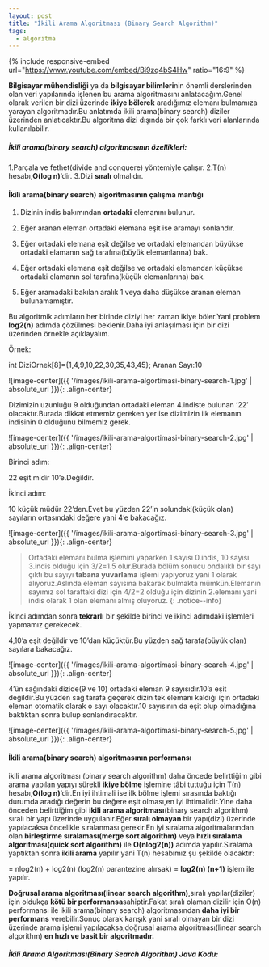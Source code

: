 ```yaml
---
layout: post
title: "İkili Arama Algoritması (Binary Search Algorithm)"
tags:
  - algoritma
---
```


{% include responsive-embed url="https://www.youtube.com/embed/Bi9zq4bS4Hw" ratio="16:9" %}


**Bilgisayar mühendisliği** ya da **bilgisayar bilimleri**nin önemli derslerinden olan veri yapılarında işlenen bu arama algoritmasını anlatacağım.Genel olarak verilen bir dizi üzerinde **ikiye bölerek** aradığımız elemanı bulmamıza yarayan algoritmadır.Bu anlatımda ikili arama(binary search) diziler üzerinden anlatıcaktır.Bu algoritma dizi dışında bir çok farklı veri alanlarında kullanılabilir.

##### **İkili arama(binary search) algoritmasının özellikleri:**

1.Parçala ve fethet(divide and conquere) yöntemiyle çalışır.
2.T(n) hesabı,**O(log n)**‘dir.
3.Dizi **sıralı** olmalıdır.

#### **İkili arama(binary search) algoritmasının çalışma mantığı**

1. Dizinin indis bakımından **ortadaki** elemanını bulunur.

2. Eğer aranan eleman ortadaki elemana eşit ise aramayı sonlandır.

3. Eğer ortadaki elemana eşit değilse ve ortadaki elemandan büyükse ortadaki elamanın sağ tarafına(büyük elemanlarına) bak.

4. Eğer ortadaki elemana eşit değilse ve ortadaki elemandan küçükse ortadaki elamanın sol tarafına(küçük elemanlarına) bak.

5. Eğer aramadaki bakılan aralık 1 veya daha düşükse aranan eleman bulunamamıştır.

Bu algoritmik adımların her birinde diziyi her zaman ikiye böler.Yani problem **log2(n)** adımda çözülmesi beklenir.Daha iyi anlaşılması için bir dizi üzerinden örnekle açıklayalım.

Örnek:

int DiziOrnek[8]={1,4,9,10,22,30,35,43,45};
Aranan Sayı:10

![image-center]({{ '/images/ikili-arama-algortimasi-binary-search-1.jpg' | absolute_url }}){: .align-center}

Dizimizin uzunluğu 9 olduğundan ortadaki eleman 4.indiste bulunan ’22’ olacaktır.Burada dikkat etmemiz gereken yer ise dizimizin ilk elemanın indisinin 0 olduğunu bilmemiz gerek.

![image-center]({{ '/images/ikili-arama-algortimasi-binary-search-2.jpg' | absolute_url }}){: .align-center}

Birinci adım:

22 eşit midir 10’e.Değildir.

İkinci adım:

10 küçük müdür 22’den.Evet bu yüzden 22’in solundaki(küçük olan) sayıların ortasındaki değere yani 4’e bakacağız.


![image-center]({{ '/images/ikili-arama-algortimasi-binary-search-3.jpg' | absolute_url }}){: .align-center}



> Ortadaki elemanı bulma işlemini yaparken 1 sayısı 0.indis, 10 sayısı 3.indis olduğu için 3/2=1.5 olur.Burada bölüm sonucu ondalıklı bir sayı çıktı bu sayıyı **tabana yuvarlama** işlemi yapıyoruz yani 1 olarak alıyoruz.Aslında eleman sayısına bakarak bulmakta mümkün.Elemanın sayımız sol taraftaki dizi için 4/2=2 olduğu için dizinin 2.elemanı yani indis olarak 1 olan elemanı almış oluyoruz.
{: .notice--info}

İkinci adımdan sonra **tekrarlı** bir şekilde birinci ve ikinci adımdaki işlemleri yapmamız gerekecek.

4,10’a eşit değildir ve 10’dan küçüktür.Bu yüzden sağ tarafa(büyük olan) sayılara bakacağız.


![image-center]({{ '/images/ikili-arama-algortimasi-binary-search-4.jpg' | absolute_url }}){: .align-center}

4’ün sağındaki dizide(9 ve 10) ortadaki eleman 9 sayısıdır.10’a eşit değildir.Bu yüzden sağ tarafa geçerek dizin tek elemanı kaldığı için ortadaki eleman otomatik olarak o sayı olacaktır.10 sayısının da eşit olup olmadığına baktıktan sonra bulup sonlandıracaktır.

![image-center]({{ '/images/ikili-arama-algortimasi-binary-search-5.jpg' | absolute_url }}){: .align-center}

#### **İkili arama(binary search) algoritmasının performansı**

ikili arama algoritması (binary search algorithm) daha öncede belirttiğim gibi arama yapılan yapıyı sürekli **ikiye bölme** işlemine tâbi tuttuğu için T(n) hesabı,**O(log n)**‘dir.En iyi ihtimali ise ilk bölme işlemi sırasında baktığı durumda aradığı değerin bu değere eşit olması,en iyi ihtimalidir.Yine daha önceden belirttiğim gibi **ikili arama algoritması**(binary search algorithm) sıralı bir yapı üzerinde uygulanır.Eğer **sıralı olmayan** bir yapı(dizi) üzerinde yapılacaksa öncelikle sıralanması gerekir.En iyi sıralama algoritmalarından olan **birleştirme sıralaması(merge sort algorithm)** veya **hızlı sıralama algoritması(quick sort algorithm)** ile **O(nlog2(n))** adımda yapılır.Sıralama yaptıktan sonra **ikili arama** yapılır yani T(n) hesabımız şu şekilde olacaktır:

= nlog2(n) + log2(n) (log2(n) parantezine alırsak) = **log2(n) (n+1)** işlem ile yapılır.

**Doğrusal arama algoritması(linear search algorithm)**,sıralı yapılar(diziler) için oldukça **kötü bir performansa**sahiptir.Fakat sıralı olaman dizilir için O(n) performansı ile ikili arama(binary search) algoritmasından **daha iyi bir performans** verebilir.Sonuç olarak karışık yani sıralı olmayan bir dizi üzerinde arama işlemi yapılacaksa,doğrusal arama algoritması(linear search algorithm) **en hızlı ve basit bir algoritmadır.**

##### **İkili Arama Algoritması(Binary Search Algorithm) Java Kodu:**

<script src="https://gist.github.com/ensarkarabudak/f1ef7c30a568572696f80c776e932a9a.js"></script>
